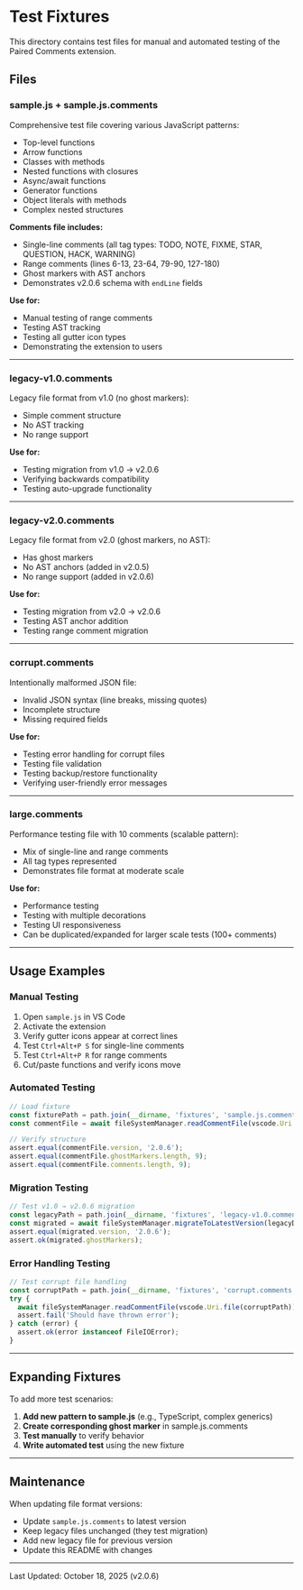 # Test Fixtures

This directory contains test files for manual and automated testing of the Paired Comments extension.

## Files

### **sample.js** + **sample.js.comments**
Comprehensive test file covering various JavaScript patterns:
- Top-level functions
- Arrow functions
- Classes with methods
- Nested functions with closures
- Async/await functions
- Generator functions
- Object literals with methods
- Complex nested structures

**Comments file includes:**
- Single-line comments (all tag types: TODO, NOTE, FIXME, STAR, QUESTION, HACK, WARNING)
- Range comments (lines 6-13, 23-64, 79-90, 127-180)
- Ghost markers with AST anchors
- Demonstrates v2.0.6 schema with `endLine` fields

**Use for:**
- Manual testing of range comments
- Testing AST tracking
- Testing all gutter icon types
- Demonstrating the extension to users

---

### **legacy-v1.0.comments**
Legacy file format from v1.0 (no ghost markers):
- Simple comment structure
- No AST tracking
- No range support

**Use for:**
- Testing migration from v1.0 → v2.0.6
- Verifying backwards compatibility
- Testing auto-upgrade functionality

---

### **legacy-v2.0.comments**
Legacy file format from v2.0 (ghost markers, no AST):
- Has ghost markers
- No AST anchors (added in v2.0.5)
- No range support (added in v2.0.6)

**Use for:**
- Testing migration from v2.0 → v2.0.6
- Testing AST anchor addition
- Testing range comment migration

---

### **corrupt.comments**
Intentionally malformed JSON file:
- Invalid JSON syntax (line breaks, missing quotes)
- Incomplete structure
- Missing required fields

**Use for:**
- Testing error handling for corrupt files
- Testing file validation
- Testing backup/restore functionality
- Verifying user-friendly error messages

---

### **large.comments**
Performance testing file with 10 comments (scalable pattern):
- Mix of single-line and range comments
- All tag types represented
- Demonstrates file format at moderate scale

**Use for:**
- Performance testing
- Testing with multiple decorations
- Testing UI responsiveness
- Can be duplicated/expanded for larger scale tests (100+ comments)

---

## Usage Examples

### Manual Testing
1. Open `sample.js` in VS Code
2. Activate the extension
3. Verify gutter icons appear at correct lines
4. Test `Ctrl+Alt+P S` for single-line comments
5. Test `Ctrl+Alt+P R` for range comments
6. Cut/paste functions and verify icons move

### Automated Testing
```typescript
// Load fixture
const fixturePath = path.join(__dirname, 'fixtures', 'sample.js.comments');
const commentFile = await fileSystemManager.readCommentFile(vscode.Uri.file(fixturePath));

// Verify structure
assert.equal(commentFile.version, '2.0.6');
assert.equal(commentFile.ghostMarkers.length, 9);
assert.equal(commentFile.comments.length, 9);
```

### Migration Testing
```typescript
// Test v1.0 → v2.0.6 migration
const legacyPath = path.join(__dirname, 'fixtures', 'legacy-v1.0.comments');
const migrated = await fileSystemManager.migrateToLatestVersion(legacyData, sourceUri);
assert.equal(migrated.version, '2.0.6');
assert.ok(migrated.ghostMarkers);
```

### Error Handling Testing
```typescript
// Test corrupt file handling
const corruptPath = path.join(__dirname, 'fixtures', 'corrupt.comments');
try {
  await fileSystemManager.readCommentFile(vscode.Uri.file(corruptPath));
  assert.fail('Should have thrown error');
} catch (error) {
  assert.ok(error instanceof FileIOError);
}
```

---

## Expanding Fixtures

To add more test scenarios:

1. **Add new pattern to sample.js** (e.g., TypeScript, complex generics)
2. **Create corresponding ghost marker** in sample.js.comments
3. **Test manually** to verify behavior
4. **Write automated test** using the new fixture

---

## Maintenance

When updating file format versions:
- Update `sample.js.comments` to latest version
- Keep legacy files unchanged (they test migration)
- Add new legacy file for previous version
- Update this README with changes

---

Last Updated: October 18, 2025 (v2.0.6)
